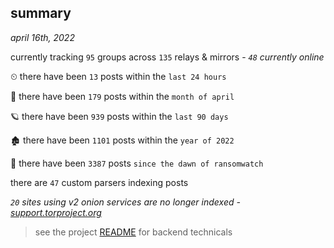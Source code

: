 
## summary
_april 16th, 2022_

currently tracking `95` groups across `135` relays & mirrors - _`48` currently online_

⏲ there have been `13` posts within the `last 24 hours`

🦈 there have been `179` posts within the `month of april`

🪐 there have been `939` posts within the `last 90 days`

🏚 there have been `1101` posts within the `year of 2022`

🦕 there have been `3387` posts `since the dawn of ransomwatch`

there are `47` custom parsers indexing posts

_`20` sites using v2 onion services are no longer indexed - [support.torproject.org](https://support.torproject.org/onionservices/v2-deprecation/)_

> see the project [README](https://github.com/thetanz/ransomwatch#ransomwatch--) for backend technicals
